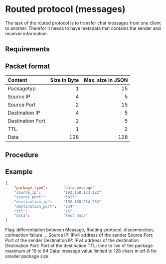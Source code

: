 # Routed protocol (messages)
The task of the routed protocol is to transfer chat messages from one client to another. Therefor it needs to have metadata that contains the sender and receiver information.
## Requirements

## Packet format
| Content          | Size in Byte | Max. size in JSON |
|:---------------- | ------------:|------------------:|
| Packagetyp       |            1 |                15 |
| Source IP        |            4 |                 5 |
| Source Port      |            2 |                15 |
| Destination IP   |            4 |                 5 |
| Destination Port |            2 |                 5 |
| TTL              |            1 |                 2 |
| Data             |          128 |               128 |

## Procedure

## Example

```json
{
    "package_type":       "data_message"
    "source_ip":          "192.168.123.122"
    "source_port":        "6827"
    "destination_ip":     "192.168.234.233"
    "destination_port":   "234"
    "ttl":                "16"
    "data":               "Test Data"
}
```

Flag: differentiation between Message, Routing-protocol, disconnection, connection failure ...
Source IP: IPv4 address of the sender
Source Port: Port of the sender
Destination IP: IPv4 address of the destination
Destination Port: Port of the destination
TTL: time to live of the package. maximum of 16 to 64
Data: message value limited to 128 chars in utf-8 for smaller package size
